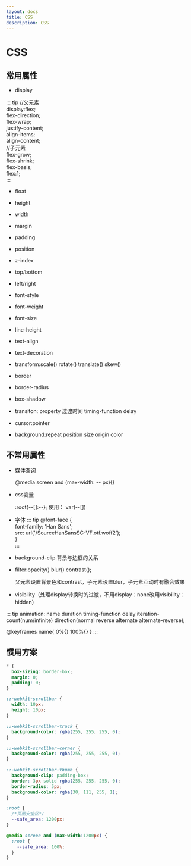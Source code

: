 ```yaml
---
layout: docs
title: CSS
description: CSS
---
```


# CSS

## 常用属性

- display

::: tip
//父元素  
display:flex;  
flex-direction;  
flex-wrap;  
justify-content;  
align-items;  
align-content;  
//子元素  
flex-grow;  
flex-shrink;  
flex-basis;  
flex:1;  
:::

- float

- height

- width

- margin

- padding

- position

- z-index

- top/bottom

- left/right

- font-style

- font-weight

- font-size

- line-height

- text-align

- text-decoration

- transform:scale() rotate() translate() skew()

- border

- border-radius

- box-shadow

- transiton: property 过渡时间 timing-function delay

- cursor:pointer

- background:repeat position size origin color

## 不常用属性

- 媒体查询

  @media  screen and (max-width: -- px){}

- css变量

  :root{--[]:--}; 使用： var(--[])

- 字体
::: tip
@font-face {  
  font-family: 'Han Sans';  
  src: url('/SourceHanSansSC-VF.otf.woff2');  
}  
:::


- background-clip 背景与边框的关系

- filter:opacity() blur() contrast();

  父元素设置背景色和contrast，子元素设置blur，子元素互动时有融合效果

- visibility（处理display转换时的过渡，不用display：none改用visibility：hidden）


::: tip
animation: name duration timing-function delay
iteration-count(num/infinite)
direction(normal reverse alternate alternate-reverse);

@keyframes name{
0%{}
100%{}
}
:::



## 惯用方案

```css
* {
  box-sizing: border-box;
  margin: 0;
  padding: 0;
}

::-webkit-scrollbar {
  width: 10px;
  height: 10px;
}

::-webkit-scrollbar-track {
  background-color: rgba(255, 255, 255, 0);
}

::-webkit-scrollbar-corner {
  background-color: rgba(255, 255, 255, 0);
}

::-webkit-scrollbar-thumb {
  background-clip: padding-box;
  border: 3px solid rgba(255, 255, 255, 0);
  border-radius: 5px;
  background-color: rgba(30, 111, 255, 1);
}

:root {
  /*页面安全区*/
  --safe_area: 1200px;
}

@media screen and (max-width:1200px) {
  :root {
    --safe_area: 100%;
  }
}
```
